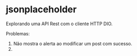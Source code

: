# jsonplaceholder

Explorando uma API Rest com o cliente HTTP DIO.

Problemas:

1. Não mostra o alerta ao modificar um post com sucesso.
2.
